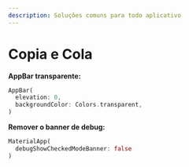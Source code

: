 ```yaml
---
description: Soluções comuns para todo aplicativo
---
```


# Copia e Cola

**AppBar transparente:**

```dart
AppBar(
  elevation: 0,
  backgroundColor: Colors.transparent,
)
```

**Remover o banner de debug:**

```dart
MaterialApp(
  debugShowCheckedModeBanner: false
)
```



